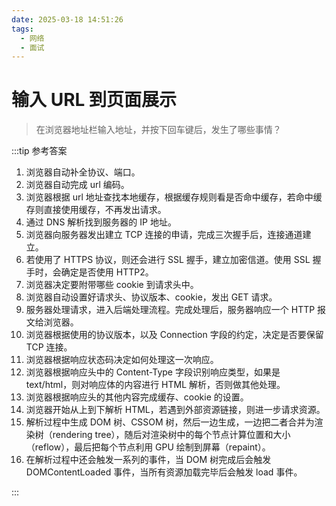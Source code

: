 ```yaml
---
date: 2025-03-18 14:51:26
tags:
  - 网络
  - 面试
---
```


# 输入 URL 到页面展示

> 在浏览器地址栏输入地址，并按下回车键后，发生了哪些事情？

:::tip 参考答案

1. 浏览器自动补全协议、端口。
2. 浏览器自动完成 url 编码。
3. 浏览器根据 url 地址查找本地缓存，根据缓存规则看是否命中缓存，若命中缓存则直接使用缓存，不再发出请求。
4. 通过 DNS 解析找到服务器的 IP 地址。
5. 浏览器向服务器发出建立 TCP 连接的申请，完成三次握手后，连接通道建立。
6. 若使用了 HTTPS 协议，则还会进行 SSL 握手，建立加密信道。使用 SSL 握手时，会确定是否使用 HTTP2。
7. 浏览器决定要附带哪些 cookie 到请求头中。
8. 浏览器自动设置好请求头、协议版本、cookie，发出 GET 请求。
9. 服务器处理请求，进入后端处理流程。完成处理后，服务器响应一个 HTTP 报文给浏览器。
10. 浏览器根据使用的协议版本，以及 Connection 字段的约定，决定是否要保留 TCP 连接。
11. 浏览器根据响应状态码决定如何处理这一次响应。
12. 浏览器根据响应头中的 Content-Type 字段识别响应类型，如果是 text/html，则对响应体的内容进行 HTML 解析，否则做其他处理。
13. 浏览器根据响应头的其他内容完成缓存、cookie 的设置。
14. 浏览器开始从上到下解析 HTML，若遇到外部资源链接，则进一步请求资源。
15. 解析过程中生成 DOM 树、CSSOM 树，然后一边生成，一边把二者合并为渲染树（rendering tree），随后对渲染树中的每个节点计算位置和大小（reflow），最后把每个节点利用 GPU 绘制到屏幕（repaint）。
16. 在解析过程中还会触发一系列的事件，当 DOM 树完成后会触发 DOMContentLoaded 事件，当所有资源加载完毕后会触发 load 事件。

:::
